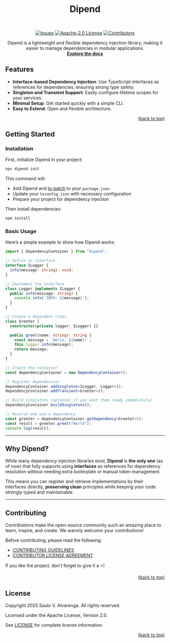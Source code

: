 <!-- PROJECT LOGO -->
<br />
<div align="center">
  <h1>Dipend</h1>
  <br/>

[![Issues][issues-shield]][issues-url]
[![Apache-2.0 License][license-shield]][license-url]
[![Contributors][contributors-shield]][contributors-url]

  <p align="center">
    Dipend is a lightweight and flexible dependency injection library, making it easier to manage dependencies in modular applications.
    <br />
    <a href="https://dipend.sauloalvarenga.dev.br"><strong>Explore the docs</strong></a>
  </p>
</div>

<!-- Features -->

## Features

- **Interface-based Dependency Injection**: Use TypeScript interfaces as references for dependencies, ensuring strong type safety.
- **Singleton and Transient Support**: Easily configure lifetime scopes for your services.
- **Minimal Setup**: Get started quickly with a simple CLI.
- **Easy to Extend**: Open and flexible architecture.

<p align="right"><a href="#top">(back to top)</a></p>

<!-- Getting Started -->

## Getting Started

### Installation

First, initialize Dipend in your project:

```bash
npx dipend init
```

This command will:

- Add Dipend and [ts-patch][ts-patch-url] to your `package.json`
- Update your `tsconfig.json` with necessary configuration
- Prepare your project for dependency injection

Then install dependencies:

```bash
npm install
```

### Basic Usage

Here’s a simple example to show how Dipend works:

```typescript
import { DependencyContainer } from "dipend";

// Define an interface
interface ILogger {
  info(message: string): void;
}

// Implement the interface
class Logger implements ILogger {
  public info(message: string) {
    console.info(`INFO: ${message}`);
  }
}

// Create a dependent class
class Greeter {
  constructor(private logger: ILogger) {}

  public greet(name: string): string {
    const message = `Hello, ${name}!`;
    this.logger.info(message);
    return message;
  }
}

// Create the container
const dependencyContainer = new DependencyContainer();

// Register dependencies
dependencyContainer.addSingleton<ILogger, Logger>();
dependencyContainer.addTransient<Greeter>();

// Build singletons (optional if you want them ready immediately)
dependencyContainer.buildSingletons();

// Resolve and use a dependency
const greeter = dependencyContainer.getDependency<Greeter>();
const result = greeter.greet("World");
console.log(result);
```

---

## Why Dipend?

While many dependency injection libraries exist, **Dipend** is **the only one** (as of now) that fully supports using **interfaces** as references for dependency resolution without needing extra boilerplate or manual token management.

This means you can register and retrieve implementations by their interfaces directly, **preserving clean** principles while keeping your code strongly typed and maintainable.

---

<!-- CONTRIBUTING -->

## Contributing

Contributions make the open-source community such an amazing place to learn, inspire, and create. We warmly welcome your contributions!

Before contributing, please read the following:

- [CONTRIBUTING GUIDELINES][contributing-guidelines-url]
- [CONTRIBUTOR LICENSE AGREEMENT][cla-url]

If you like the project, don't forget to give it a ⭐️!

<p align="right"><a href="#top">(back to top)</a></p>

<!-- LICENSE -->

## License

Copyright 2025 Saulo V. Alvarenga. All rights reserved.

Licensed under the Apache License, Version 2.0.

See [LICENSE][license-url] for complete license information.

<p align="right"><a href="#top">(back to top)</a></p>

<!-- MARKDOWN LINKS & IMAGES -->
<!-- https://www.markdownguide.org/basic-syntax/#reference-style-links -->

[contributors-shield]: https://img.shields.io/github/contributors/saulova/ts-dipend.svg?style=flat-square
[contributors-url]: https://github.com/saulova/ts-dipend/graphs/contributors
[issues-shield]: https://img.shields.io/github/issues/saulova/ts-dipend.svg?style=flat-square
[issues-url]: https://github.com/saulova/ts-dipend/issues
[license-shield]: https://img.shields.io/github/license/saulova/ts-dipend?style=flat-square
[license-url]: https://github.com/saulova/ts-dipend/blob/main/LICENSE
[contributing-guidelines-url]: https://github.com/saulova/ts-dipend/blob/main/CONTRIBUTING.md
[cla-url]: https://github.com/saulova/ts-dipend/blob/main/CONTRIBUTOR_LICENSE_AGREEMENT.md
[ts-patch-url]: https://github.com/nonara/ts-patch
